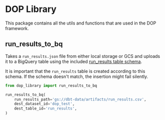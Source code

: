 # DOP Library

This package contains all the utils and functions that are used in the DOP
framework.


## run_results_to_bq
Takes a `run_results.json` file from either local storage or GCS and uploads it
to a BigQuery table using the included
[run_results table schema](/dop_library/run_results_table_schema.json).

It is important that the `run_results` table is created according to this
schema. If the schema doesn't match, the insertion might fail silently.

```python
from dop_library import run_results_to_bq

run_results_to_bq(
    run_results_path='gs://dbt-data/artifacts/run_results.csv',
    dest_dataset_id='dop_test',
    dest_table_id='run_results',
)
```

